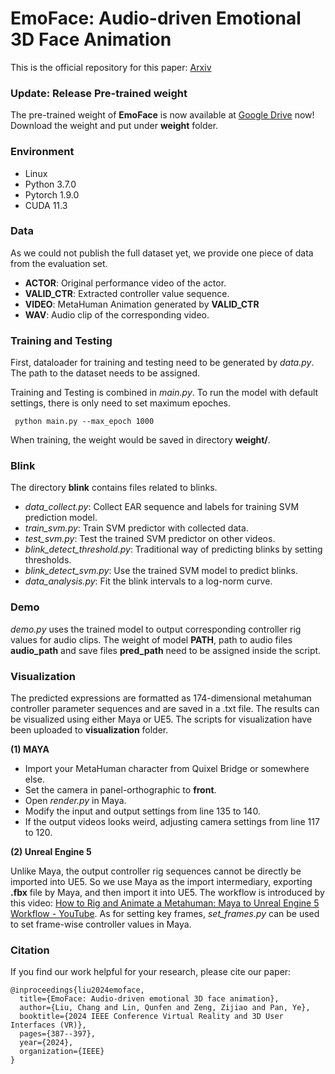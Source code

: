 # EmoFace: Audio-driven Emotional 3D Face Animation

This is the official repository for this paper: [Arxiv](https://arxiv.org/abs/2407.12501)

### Update: Release Pre-trained weight
The pre-trained weight of **EmoFace** is now available at [Google Drive](https://drive.google.com/file/d/1PYIfppWAIVFuO2dWQgIuLrvSMkAYYTE5/view?usp=sharing) now! Download the weight and put under **weight** folder.

### Environment

- Linux
- Python 3.7.0
- Pytorch 1.9.0
- CUDA 11.3

### Data

As we could not publish the full dataset yet, we provide one piece of data from the evaluation set. 

- **ACTOR**: Original performance video of the actor.
- **VALID_CTR**: Extracted controller value sequence.
- **VIDEO**: MetaHuman Animation generated by **VALID_CTR**
- **WAV**: Audio clip of the corresponding video.

### Training and Testing

First, dataloader for training and testing need to be generated by *data.py*. The path to the dataset needs to be assigned.

Training and Testing is combined in *main.py*. To run the model with default settings, there is only need to set maximum epoches.

```
 python main.py --max_epoch 1000
```

When training, the weight would be saved in directory **weight/**.

### Blink

The directory **blink** contains files related to blinks.

- *data_collect.py*: Collect EAR sequence and labels for training SVM prediction model.
- *train_svm.py*: Train SVM predictor with collected data.
- *test_svm.py*: Test the trained SVM predictor on other videos.
- *blink_detect_threshold.py*: Traditional way of predicting blinks by setting thresholds.
- *blink_detect_svm.py*: Use the trained SVM model to predict blinks.
- *data_analysis.py*: Fit the blink intervals to a log-norm curve.

### Demo

*demo.py* uses the trained model to output corresponding controller rig values for audio clips. The weight of model **PATH**,  path to audio files **audio_path** and save files **pred_path** need to be assigned inside the script. 

### Visualization

The predicted expressions are formatted as 174-dimensional metahuman controller parameter sequences and are saved in a .txt file. The results can be visualized using either Maya or UE5. The scripts for visualization have been uploaded to **visualization** folder.

**(1) MAYA**

- Import your MetaHuman character from Quixel Bridge or somewhere else.
- Set the camera in panel-orthographic to **front**.
- Open *render.py* in Maya.
- Modify the input and output settings from line 135 to 140.
- If the output videos looks weird, adjusting camera settings from line 117 to 120.

**(2) Unreal Engine 5**

Unlike Maya, the output controller rig sequences cannot be directly be imported into UE5. So we use Maya as the import intermediary, exporting **.fbx** file by Maya, and then import it into UE5. The workflow is introduced by this video: [How to Rig and Animate a Metahuman: Maya to Unreal Engine 5 Workflow - YouTube](https://www.youtube.com/watch?v=OYjq4aRgKWg). As for setting key frames, *set_frames.py* can be used to set frame-wise controller values in Maya. 

### Citation

If you find our work helpful for your research, please cite our paper:

```
@inproceedings{liu2024emoface,
  title={EmoFace: Audio-driven emotional 3D face animation},
  author={Liu, Chang and Lin, Qunfen and Zeng, Zijiao and Pan, Ye},
  booktitle={2024 IEEE Conference Virtual Reality and 3D User Interfaces (VR)},
  pages={387--397},
  year={2024},
  organization={IEEE}
}
```

